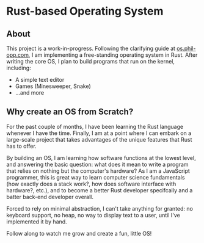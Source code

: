 # Rust-based Operating System

## About

This project is a work-in-progress. Following the clarifying guide at [os.phil-opp.com](https://os.phil-opp.com/), I am implementing a free-standing operating system in Rust. After writing the core OS, I plan to build programs that run on the kernel, including:

- A simple text editor
- Games (Minesweeper, Snake)
- ...and more


## Why create an OS from Scratch?

For the past couple of months, I have been learning the Rust language whenever I have the time. Finally, I am at a point where I can embark on a large-scale project that takes advantages of the unique features that Rust has to offer.

By building an OS, I am learning how software functions at the lowest level, and answering the basic question: what does it mean to write a program that relies on nothing but the computer's hardware? As I am a JavaScript programmer, this is great way to learn computer science fundamentals (how exactly does a stack work?, how does software interface with hardware?, etc.), and to become a better Rust developer specifcally and a batter back-end developer overall.

Forced to rely on minimal abstraction, I can't take anything for granted: no keyboard support, no heap, no way to display text to a user, until I've implemented it by hand.

Follow along to watch me grow and create a fun, little OS!
